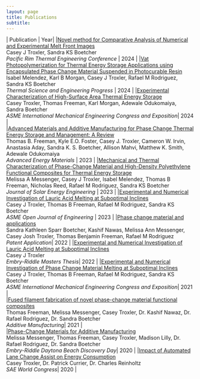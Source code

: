 ```yaml
---
layout: page
title: Publications 
subtitle: 
---
```


| Publication | Year| 
|[Novel method for Comparative Analysis of Numerical and Experimental Melt Front Images](https://www.jsme.or.jp/conference/PRTEC2024/program/PRTEC2024_Program_Web.htm)<br>Casey J Troxler, Sandra KS Boetcher<br> *Pacific Rim Thermal Engineering Conference* | 2024 |
|[Vat Photopolymerization for Thermal Energy Storage Applications using Encapsulated Phase Change Material Suspended in Photocurable Resin](https://doi.org/10.1016/j.tsep.2024.102986)<br>Isabel Melendez, Karl B Morgan, Casey J Troxler, Rafael M Rodriguez, Sandra KS Boetcher<br> *Thermal Science and Engineering Progress* | 2024 |
|[Experimental Characterization of High-Surface Area Thermal Energy Storage](https://imece.secure-platform.com/a/solicitations/236/sessiongallery/18094/application/148867)<br>Casey Troxler, Thomas Freeman, Karl Morgan, Adewale Odukomaiya, Sandra Boetcher <br> *ASME International Mechanical Engineering Congress and Exposition*| 2024 |  
|[Advanced Materials and Additive Manufacturing for Phase Change Thermal Energy Storage and Management: A Review](https://doi.org/10.1002/aenm.202204208)<br>Thomas B. Freeman, Kyle E.O. Foster, Casey J. Troxler, Cameron W. Irvin, Anastasia Aday, Sandra K. S. Boetcher, Allison Mahvi, Matthew K. Smith, Adewale Odukomaiya<br> *Advanced Energy Materials* | 2023 |
|[Mechanical and Thermal Characterization of Phase-Change Material and High-Density Polyethylene Functional Composites for Thermal Energy Storage](https://asmedigitalcollection.asme.org/solarenergyengineering/article-abstract/doi/10.1115/1.4062197/1160305)<br>Melissa A Messenger, Casey J Troxler, Isabel Melendez, Thomas B Freeman, Nicholas Reed, Rafael M Rodriguez, Sandra KS Boetcher<br> *Journal of Solar Energy Engineering* | 2023 |
|[Experimental and Numerical Investigation of Lauric Acid Melting at Suboptimal Inclines](https://asmedigitalcollection.asme.org/openengineering/article/doi/10.1115/1.4056348/1156576)<br>Casey J Troxler, Thomas B Freeman, Rafael M Rodriguez, Sandra KS Boetcher<br> *ASME Open Journal of Engineering* | 2023 | 
|[Phase change material and applications](https://patentimages.storage.googleapis.com/7d/b4/c1/0e2ee19b3d5d9c/US20220186947A1.pdf)<br>Sandra Kathleen Sparr Boetcher, Kashif Nawas, Melissa Ann Messenger, Casey Josh Troxler, Thomas Benjamin Freeman, Rafael M Rodriguez<br> *Patent Application*| 2022 |
|[Experimental and Numerical Investigation of Lauric Acid Melting at Suboptimal Inclines](https://commons.erau.edu/cgi/viewcontent.cgi?article=1661&context=edt)<br>Casey J Troxler<br> *Embry-Riddle Masters Thesis*| 2022 | 
|[Experimental and Numerical Investigation of Phase Change Material Melting at Suboptimal Inclines](https://asmedigitalcollection.asme.org/IMECE/proceedings-abstract/IMECE2021/V011T11A023/1133103)<br>Casey J Troxler, Thomas B Freeman, Rafael M Rodriguez, Sandra KS Boetcher <br> *ASME International Mechanical Engineering Congress and Exposition*| 2021 |  
|[Fused filament fabrication of novel phase-change material functional composites](https://www.sciencedirect.com/science/article/pii/S221486042100004X)<br>Thomas Freeman, Melissa Messenger, Casey Troxler, Dr. Kashif Nawaz, Dr. Rafael Rodriguez, Dr. Sandra Boetcher <br> *Additive Manufacturing*| 2021 |  
|[Phase-Change Materials for Additive Manufacturing](https://commons.erau.edu/cgi/viewcontent.cgi?article=1413&context=discovery-day) <br>Melissa Messenger, Thomas Freeman, Casey Troxler, Madison Lilly, Dr. Rafael Rodriguez, Dr. Sandra Boetcher <br> *Embry-Riddle Daytona Beach Discovery Day*| 2020 | 
|[Impact of Automated Lane Change Assist on Energy Consumption](https://www.sae.org/publications/technical-papers/content/2020-01-0082/) <br>Casey Troxler, Dr. Patrick Currier, Dr. Charles Reinholtz  <br> *SAE World Congress*| 2020 | 
